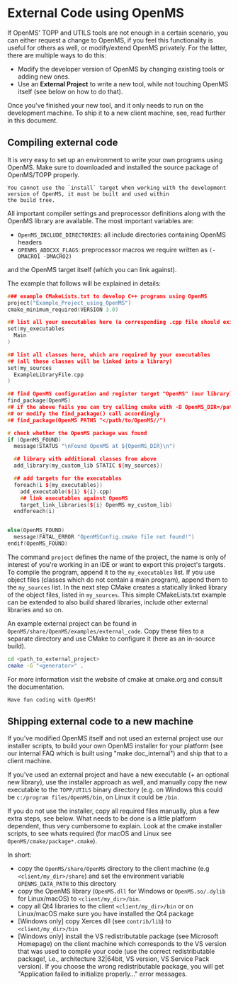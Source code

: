 External Code using OpenMS
==========================

If OpenMS' TOPP and UTILS tools are not enough in a certain scenario, you can either request a change to OpenMS, if you
feel this functionality is useful for others as well, or modify/extend OpenMS privately. For the latter, there are multiple
ways to do this:

- Modify the developer version of OpenMS by changing existing tools or adding new ones.
- Use an **External Project** to write a new tool, while not touching OpenMS itself (see below on how to do that).

Once you've finished your new tool, and it only needs to run on the development machine. To ship it to a new client machine,
see, read further in this document.

## Compiling external code

It is very easy to set up an environment to write your own programs using OpenMS. Make sure to downloaded and installed
the source package of OpenMS/TOPP properly.

```{note}
You cannot use the `install` target when working with the development version of OpenMS, it must be built and used within
the build tree.
```

All important compiler settings and preprocessor definitions along with the OpenMS library are available. The most
important variables are:

- `OpenMS_INCLUDE_DIRECTORIES`:  all include directories containing OpenMS headers
- `OPENMS_ADDCXX_FLAGS`: preprocessor macros we require written as `(-DMACRO1 -DMACRO2)`

and the OpenMS target itself (which you can link against).

The example that follows will be explained in details:

```cpp
### example CMakeLists.txt to develop C++ programs using OpenMS
project("Example_Project_using_OpenMS")
cmake_minimum_required(VERSION 3.0)

## list all your executables here (a corresponding .cpp file should exist, e.g. Main.cpp)
set(my_executables
  Main
)

## list all classes here, which are required by your executables
## (all these classes will be linked into a library)
set(my_sources
  ExampleLibraryFile.cpp
)

## find OpenMS configuration and register target "OpenMS" (our library)
find_package(OpenMS)
## if the above fails you can try calling cmake with -D OpenMS_DIR=/path/to/OpenMS/
## or modify the find_package() call accordingly
## find_package(OpenMS PATHS "</path/to/OpenMS//")

# check whether the OpenMS package was found
if (OpenMS_FOUND)
  message(STATUS "\nFound OpenMS at ${OpenMS_DIR}\n")

  ## library with additional classes from above
  add_library(my_custom_lib STATIC ${my_sources})

  ## add targets for the executables
  foreach(i ${my_executables})
    add_executable(${i} ${i}.cpp)
    ## link executables against OpenMS
    target_link_libraries(${i} OpenMS my_custom_lib)
  endforeach(i)


else(OpenMS_FOUND)
  message(FATAL_ERROR "OpenMSConfig.cmake file not found!")
endif(OpenMS_FOUND)
```

The command `project` defines the name of the project, the name is only of interest of you're working in an IDE or want
to export this project's targets. To compile the program, append it to the `my_executables` list. If you use object files
(classes which do not contain a main program), append them to the `my_sources` list. In the next step CMake creates a
statically linked library of the object files, listed in `my_sources`. This simple CMakeLists.txt example can be
extended to also build shared libraries, include other external libraries and so on.

An example external project can be found in `OpenMS/share/OpenMS/examples/external_code`. Copy these files to a separate
directory and use CMake to configure it (here as an in-source build).

```bash
cd <path_to_external_project>
cmake -G "<generator>" .
```

For more information visit the website of cmake at cmake.org and consult the documentation.

```{important}
Have fun coding with OpenMS!
```

## Shipping external code to a new machine

If you've modified OpenMS itself and not used an external project use our installer scripts, to build your own OpenMS
installer for your platform (see our internal FAQ which is built using "make doc_internal") and ship that to a client
machine.

If you've used an external project and have a new executable (+ an optional new library), use the installer approach as
well, and manually copy the new executable to the `TOPP/UTILS` binary directory (e.g. on Windows this could be
`c:/program files/OpenMS/bin`, on Linux it could be `/bin`.

If you do not use the installer, copy all required files manually, plus a few extra steps, see below. What needs to be
done is a little platform dependent, thus very cumbersome to explain. Look at the cmake installer scripts, to see whats
required (for macOS and Linux see `OpenMS/cmake/package*.cmake`).

In short:

- copy the `OpenMS/share/OpenMS` directory to the client machine (e.g `<client/my_dir>/share`) and set the environment
  variable `OPENMS_DATA_PATH` to this directory
- copy the OpenMS library (`OpenMS.dll` for Windows or `OpenMS.so/.dylib` for Linux/macOS) to `<client/my_dir>/bin`.
- copy all Qt4 libraries to the client `<client/my_dir>/bin` or on Linux/macOS make sure you have installed the Qt4 package
- [Windows only] copy Xerces dll (see `contrib/lib`) to `<client/my_dir>/bin`
- [Windows only] install the VS redistributable package (see Microsoft Homepage) on the client machine which corresponds
  to the VS version that was used to compile your code (use the correct redistributable package!, i.e., architecture
  32|64bit, VS version, VS Service Pack version). If you choose the wrong redistributable package, you will get
  "Application failed to initialize properly..." error messages.
